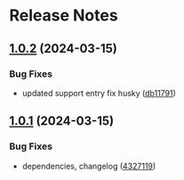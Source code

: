 # Release Notes

## [1.0.2](https://gitlab.com/zenphp/modulr/compare/v1.0.1...v1.0.2) (2024-03-15)


### Bug Fixes

* updated support entry fix husky ([db11791](https://gitlab.com/zenphp/modulr/commit/db1179199e9070467b8d2e54c4a5bf2905039b9a))

## [1.0.1](https://gitlab.com/zenphp/modulr/compare/v1.0.0...v1.0.1) (2024-03-15)


### Bug Fixes

* dependencies, changelog ([4327119](https://gitlab.com/zenphp/modulr/commit/43271194f466d32fc52903916ba772e8939555c1))
